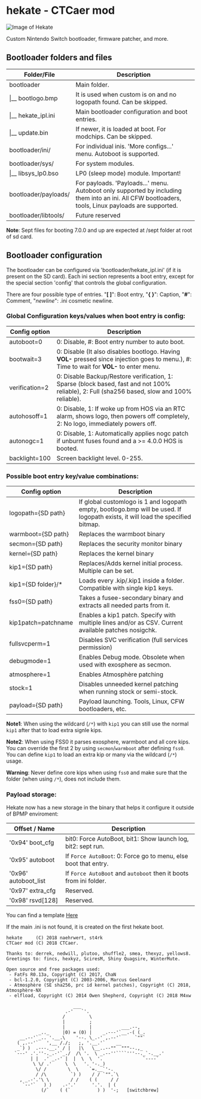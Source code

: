 # hekate - CTCaer mod

![Image of Hekate](https://i.imgur.com/O3REoy5.png)


Custom Nintendo Switch bootloader, firmware patcher, and more.


## Bootloader folders and files

| Folder/File          | Description                                                           |
| -------------------- | --------------------------------------------------------------------- |
| bootloader           | Main folder.                                                          |
|  \|__ bootlogo.bmp   | It is used when custom is on and no logopath found. Can be skipped.   |
|  \|__ hekate_ipl.ini | Main bootloader configuration and boot entries.                       |
|  \|__ update.bin     | If newer, it is loaded at boot. For modchips. Can be skipped.         |
| bootloader/ini/      | For individual inis. 'More configs...' menu. Autoboot is supported.   |
| bootloader/sys/      | For system modules.                                                   |
|  \|__ libsys_lp0.bso | LP0 (sleep mode) module. Important!                                   |
| bootloader/payloads/ | For payloads. 'Payloads...' menu. Autoboot only supported by including them into an ini. All CFW bootloaders, tools, Linux payloads are supported. |
| bootloader/libtools/ | Future reserved                                                       |

**Note**: Sept files for booting 7.0.0 and up are expected at /sept folder at root of sd card.


## Bootloader configuration

The bootloader can be configured via 'bootloader/hekate_ipl.ini' (if it is present on the SD card). Each ini section represents a boot entry, except for the special section 'config' that controls the global configuration.


There are four possible type of entries. "**[ ]**": Boot entry, "**{ }**": Caption, "**#**": Comment, "*newline*": .ini cosmetic newline.


### Global Configuration keys/values when boot entry is **config**:

| Config option      | Description                                                |
| ------------------ | ---------------------------------------------------------- |
| autoboot=0         | 0: Disable, #: Boot entry number to auto boot.             |
| bootwait=3         | 0: Disable (It also disables bootlogo. Having **VOL-** pressed since injection goes to menu.), #: Time to wait for **VOL-** to enter menu. |
| verification=2     | 0: Disable Backup/Restore verification, 1: Sparse (block based, fast and not 100% reliable), 2: Full (sha256 based, slow and 100% reliable). |
| autohosoff=1       | 0: Disable, 1: If woke up from HOS via an RTC alarm, shows logo, then powers off completely, 2: No logo, immediately powers off.|
| autonogc=1         | 0: Disable, 1: Automatically applies nogc patch if unburnt fuses found and a >= 4.0.0 HOS is booted. |
| backlight=100      | Screen backlight level. 0-255.                             |


### Possible boot entry key/value combinations:

| Config option      | Description                                                |
| ------------------ | ---------------------------------------------------------- |
| logopath={SD path} | If global customlogo is 1 and logopath empty, bootlogo.bmp will be used. If logopath exists, it will load the specified bitmap. |
| warmboot={SD path} | Replaces the warmboot binary                               |
| secmon={SD path}   | Replaces the security monitor binary                       |
| kernel={SD path}   | Replaces the kernel binary                                 |
| kip1={SD path}     | Replaces/Adds kernel initial process. Multiple can be set. |
| kip1={SD folder}/* | Loads every .kip/.kip1 inside a folder. Compatible with single kip1 keys. |
| fss0={SD path}     | Takes a fusee-secondary binary and extracts all needed parts from it. |
| kip1patch=patchname| Enables a kip1 patch. Specify with multiple lines and/or as CSV. Current available patches nosigchk. |
| fullsvcperm=1      | Disables SVC verification (full services permission)       |
| debugmode=1        | Enables Debug mode. Obsolete when used with exosphere as secmon. |
| atmosphere=1       | Enables Atmosphère patching                                |
| stock=1            | Disables unneeded kernel patching when running stock or semi-stock. |
| payload={SD path}  | Payload launching. Tools, Linux, CFW bootloaders, etc.     |

**Note1**: When using the wildcard (`/*`) with `kip1` you can still use the normal `kip1` after that to load extra signle kips.

**Note2**: When using FSS0 it parses exosphere, warmboot and all core kips. You can override the first 2 by using `secmon`/`warmboot` after defining `fss0`.
You can define `kip1` to load an extra kip or many via the wildcard (`/*`) usage.

**Warning**: Never define core kips when using `fss0` and make sure that the folder (when using `/*`), does not include them.


### Payload storage:

Hekate now has a new storage in the binary that helps it configure it outside of BPMP enviroment:

| Offset / Name        | Description                                                       |
| -------------------- | ----------------------------------------------------------------- |
| '0x94' boot_cfg      | bit0: Force AutoBoot, bit1: Show launch log, bit2: sept run.      |
| '0x95' autoboot      | If `Force AutoBoot`: 0: Force go to menu, else boot that entry.   |
| '0x96' autoboot_list | If `Force AutoBoot` and `autoboot` then it boots from ini folder. |
| '0x97' extra_cfg     | Reserved.                                                         |
| '0x98' rsvd[128]     | Reserved.                                                         |


You can find a template [Here](./res/hekate_ipl_template.ini)

If the main .ini is not found, it is created on the first hekate boot.


```
hekate     (C) 2018 naehrwert, st4rk
CTCaer mod (C) 2018 CTCaer.

Thanks to: derrek, nedwill, plutoo, shuffle2, smea, thexyz, yellows8.
Greetings to: fincs, hexkyz, SciresM, Shiny Quagsire, WinterMute.

Open source and free packages used:
 - FatFs R0.13a, Copyright (C) 2017, ChaN
 - bcl-1.2.0, Copyright (C) 2003-2006, Marcus Geelnard
 - Atmosphère (SE sha256, prc id kernel patches), Copyright (C) 2018, Atmosphère-NX
 - elfload, Copyright (C) 2014 Owen Shepherd, Copyright (C) 2018 M4xw

                         ___
                      .-'   `'.
                     /         \
                     |         ;
                     |         |           ___.--,
            _.._     |0) = (0) |    _.---'`__.-( (_.
     __.--'`_.. '.__.\    '--. \_.-' ,.--'`     `""`
    ( ,.--'`   ',__ /./;   ;, '.__.'`    __
    _`) )  .---.__.' / |   |\   \__..--""  """--.,_
   `---' .'.''-._.-'`_./  /\ '.  \ _.--''````'''--._`-.__.'
         | |  .' _.-' |  |  \  \  '.               `----`
          \ \/ .'     \  \   '. '-._)
           \/ /        \  \    `=.__`'-.
           / /\         `) )    / / `"".`\
     , _.-'.'\ \        / /    ( (     / /
      `--'`   ) )    .-'.'      '.'.  | (
             (/`    ( (`          ) )  '-;   [switchbrew]
```
